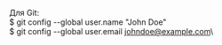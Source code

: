 Для Git:\
$ git config --global user.name "John Doe"\
$ git config --global user.email johndoe@example.com\
